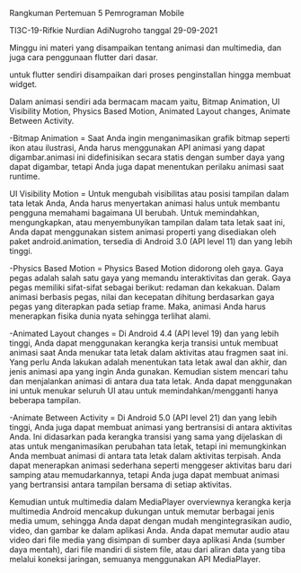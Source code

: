 Rangkuman Pertemuan 5 Pemrograman Mobile

TI3C-19-Rifkie Nurdian AdiNugroho
tanggal 29-09-2021

Minggu ini materi yang disampaikan tentang animasi dan multimedia, dan juga cara penggunaan flutter dari dasar.

untuk flutter sendiri disampaikan dari proses penginstallan hingga membuat widget.

Dalam animasi sendiri ada bermacam macam yaitu, Bitmap Animation, UI Visibility Motion, Physics Based Motion, Animated Layout changes, Animate Between Activity.

-Bitmap Animation = Saat Anda ingin menganimasikan grafik bitmap seperti ikon atau ilustrasi, Anda harus menggunakan API animasi yang dapat digambar.animasi ini didefinisikan secara statis dengan sumber daya yang dapat digambar, tetapi Anda juga dapat menentukan perilaku animasi saat runtime.

UI Visibility Motion = Untuk mengubah visibilitas atau posisi tampilan dalam tata letak Anda, Anda harus menyertakan animasi halus untuk membantu pengguna memahami bagaimana UI berubah. Untuk memindahkan, mengungkapkan, atau menyembunyikan tampilan dalam tata letak saat ini, Anda dapat menggunakan sistem animasi properti yang disediakan oleh paket android.animation, tersedia di Android 3.0 (API level 11) dan yang lebih tinggi.

-Physics Based Motion = Physics Based Motion didorong oleh gaya. Gaya pegas adalah salah satu gaya yang memandu interaktivitas dan gerak. Gaya pegas memiliki sifat-sifat sebagai berikut: redaman dan kekakuan. Dalam animasi berbasis pegas, nilai dan kecepatan dihitung berdasarkan gaya pegas yang diterapkan pada setiap frame. Maka, animasi Anda harus menerapkan fisika dunia nyata sehingga terlihat alami.

-Animated Layout changes = Di Android 4.4 (API level 19) dan yang lebih tinggi, Anda dapat menggunakan kerangka kerja transisi untuk membuat animasi saat Anda menukar tata letak dalam aktivitas atau fragmen saat ini. Yang perlu Anda lakukan adalah menentukan tata letak awal dan akhir, dan jenis animasi apa yang ingin Anda gunakan. Kemudian sistem mencari tahu dan menjalankan animasi di antara dua tata letak. Anda dapat menggunakan ini untuk menukar seluruh UI atau untuk memindahkan/mengganti hanya beberapa tampilan.

-Animate Between Activity = Di Android 5.0 (API level 21) dan yang lebih tinggi, Anda juga dapat membuat animasi yang bertransisi di antara aktivitas Anda. Ini didasarkan pada kerangka transisi yang sama yang dijelaskan di atas untuk menganimasikan perubahan tata letak, tetapi ini memungkinkan Anda membuat animasi di antara tata letak dalam aktivitas terpisah. Anda dapat menerapkan animasi sederhana seperti menggeser aktivitas baru dari samping atau memudarkannya, tetapi Anda juga dapat membuat animasi yang bertransisi antara tampilan bersama di setiap aktivitas.

Kemudian untuk multimedia dalam MediaPlayer overviewnya kerangka kerja multimedia Android mencakup dukungan untuk memutar berbagai jenis media umum, sehingga Anda dapat dengan mudah mengintegrasikan audio, video, dan gambar ke dalam aplikasi Anda. Anda dapat memutar audio atau video dari file media yang disimpan di sumber daya aplikasi Anda (sumber daya mentah), dari file mandiri di sistem file, atau dari aliran data yang tiba melalui koneksi jaringan, semuanya menggunakan API MediaPlayer.
